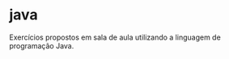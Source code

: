 # java
Exercícios propostos em sala de aula utilizando a linguagem de programação Java.                                   
